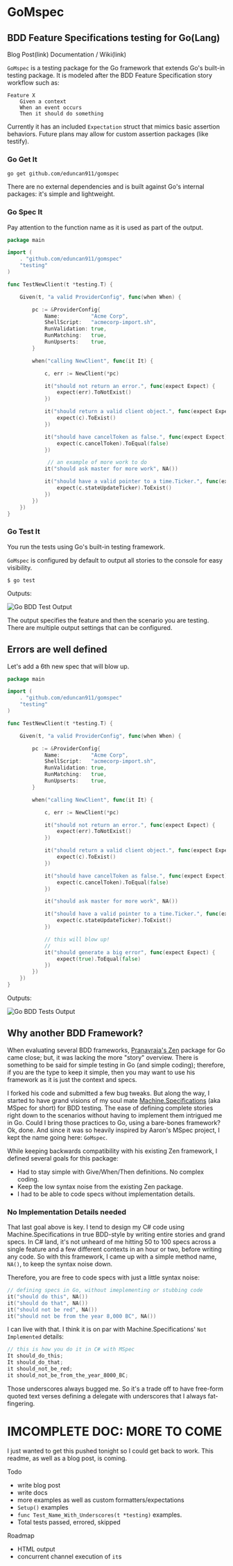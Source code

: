 # GoMspec

## BDD Feature Specifications testing for Go(Lang)

Blog Post(link)
Documentation / Wiki(link)

`GoMspec` is a testing package for the Go framework that extends Go's built-in testing package.  It is modeled after the BDD Feature Specification story workflow such as:

```
Feature X
    Given a context
    When an event occurs
    Then it should do something
```

Currently it has an included `Expectation` struct that mimics basic assertion behaviors.  Future plans may allow for custom assertion packages (like testify).

### Go Get It

`go get github.com/eduncan911/gomspec`

There are no external dependencies and is built against Go's internal packages: it's simple and lightweight.

### Go Spec It

Pay attention to the function name as it is used as part of the output.

```go
package main

import (
    . "github.com/eduncan911/gomspec"
    "testing"
)

func TestNewClient(t *testing.T) {

    Given(t, "a valid ProviderConfig", func(when When) {

        pc := &ProviderConfig{
            Name:          "Acme Corp",
            ShellScript:   "acmecorp-import.sh",
            RunValidation: true,
            RunMatching:   true,
            RunUpserts:    true,
        }

        when("calling NewClient", func(it It) {

            c, err := NewClient(*pc)

            it("should not return an error.", func(expect Expect) {
                expect(err).ToNotExist()
            })

            it("should return a valid client object.", func(expect Expect) {
                expect(c).ToExist()
            })

            it("should have cancelToken as false.", func(expect Expect) {
                expect(c.cancelToken).ToEqual(false)
            })

             // an example of more work to do
            it("should ask master for more work", NA())

            it("should have a valid pointer to a time.Ticker.", func(expect Expect) {
                expect(c.stateUpdateTicker).ToExist()
            })
        })
    })
}
```

### Go Test It

You run the tests using Go's built-in testing framework.  

`GoMspec` is configured by default to output all stories to the console for easy visibility.

`$ go test`

Outputs:

![Go BDD Test Output](http://i.imgur.com/MRJvVTc.png)

The output specifies the feature and then the scenario you are testing.  There are multiple output settings that can be configured.

## Errors are well defined

Let's add a 6th new spec that will blow up.

```go
package main

import (
    . "github.com/eduncan911/gomspec"
    "testing"
)

func TestNewClient(t *testing.T) {

    Given(t, "a valid ProviderConfig", func(when When) {

        pc := &ProviderConfig{
            Name:          "Acme Corp",
            ShellScript:   "acmecorp-import.sh",
            RunValidation: true,
            RunMatching:   true,
            RunUpserts:    true,
        }

        when("calling NewClient", func(it It) {

            c, err := NewClient(*pc)

            it("should not return an error.", func(expect Expect) {
                expect(err).ToNotExist()
            })

            it("should return a valid client object.", func(expect Expect) {
                expect(c).ToExist()
            })

            it("should have cancelToken as false.", func(expect Expect) {
                expect(c.cancelToken).ToEqual(false)
            })

            it("should ask master for more work", NA())

            it("should have a valid pointer to a time.Ticker.", func(expect Expect) {
                expect(c.stateUpdateTicker).ToExist()
            })

            // this will blow up!
            //
            it("should generate a big error", func(expect Expect) {
                expect(true).ToEqual(false)
            })
        })
    })
}
```

Outputs:

![Go BDD Tests Output](http://i.imgur.com/qshhxYp.png)

## Why another BDD Framework?

When evaluating several BDD frameworks, [Pranavraja's Zen](https://github.com/pranavraja/zen) package for Go came close; but, it was lacking the more "story" overview.  There is something to be said for simple testing in Go (and simple coding); therefore, if you are the type to keep it simple, then you may want to use his framework as it is just the context and specs.

I forked his code and submitted a few bug tweaks.  But along the way, I started to have grand visions of my soul mate [Machine.Specifications](https://github.com/machine/machine.specifications) (aka MSpec for short) for BDD testing.  The ease of defining complete stories right down to the scenarios without having to implement them intrigued me in Go.  Could I bring those practices to Go, using a bare-bones framework?  Ok, done.  And since it was so heavily inspired by Aaron's MSpec project, I kept the name going here: `GoMspec`.

While keeping backwards compatibility with his existing Zen framework, I defined several goals for this package:

* Had to stay simple with Give/When/Then definitions.  No complex coding.
* Keep the low syntax noise from the existing Zen package.
* I had to be able to code specs without implementation details.

### No Implementation Details needed

That last goal above is key.  I tend to design my C# code using Machine.Specifications in true BDD-style by writing entire stories and grand specs.  In C# land, it's not unheard of me hitting 50 to 100 specs across a single feature and a few different contexts in an hour or two, before writing any code.  So with this framework, I came up with a simple method name, `NA()`, to keep the syntax noise down.  

Therefore, you are free to code specs with just a little syntax noise:

```go
// defining specs in Go, without imeplementing or stubbing code
it("should do this", NA())
it("should do that", NA())
it("should not be red", NA())
it("should not be from the year 8,000 BC", NA())
```

I can live with that.  I think it is on par with Machine.Specifications' `Not Implemented` details:

```c#
// this is how you do it in C# with MSpec
It should_do_this;
It should_do_that;
it should_not_be_red;
it should_not_be_from_the_year_8000_BC;
```

Those underscores always bugged me.  So it's a trade off to have free-form quoted text verses defining a delegate with underscores that I always fat-fingering.

# IMCOMPLETE DOC: MORE TO COME

I just wanted to get this pushed tonight so I could get back to work.  This readme, as well as a blog post, is coming.

Todo

* write blog post
* write docs
* more examples as well as custom formatters/expectations
* `Setup()` examples
* `func Test_Name_With_Underscores(t *testing)` examples.
* Total tests passed, errored, skipped

Roadmap
* HTML output
* concurrent channel execution of `it`s

